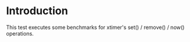 # Introduction

This test executes some benchmarks for xtimer's set() / remove() / now()
operations.
